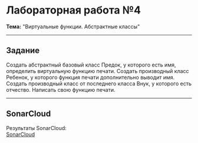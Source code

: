 #  Лабораторная работа №4
**Тема:** "Виртуальные функции. Абстрактные классы" 

---

##  Задание
Создать абстрактный базовый класс Предок, у которого есть имя, определить виртуальную функцию печати. Создать производный класс Ребенок, у которого функция печати дополнительно выводит имя. Создать производный класс от последнего класса Внук, у которого есть отчество. Написать свою функцию печати.

---

##  SonarCloud  
Результаты SonarCloud:  
[SonarCloud](https://sonarcloud.io/project/overview?id=slzz0_3LAB)  
